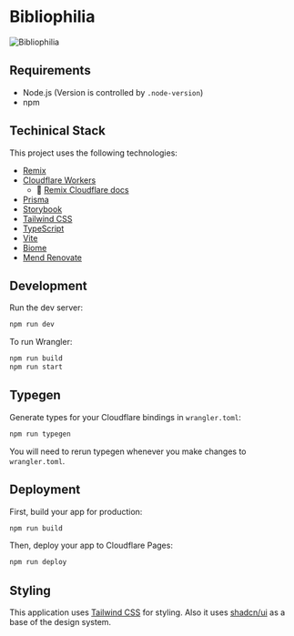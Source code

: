# Bibliophilia

![Bibliophilia](https://raw.githubusercontent.com/yuseiito/bibliophilia/master/logo.png)

## Requirements

- Node.js (Version is controlled by `.node-version`)
- npm

## Techinical Stack

This project uses the following technologies:

- [Remix](https://remix.run/)
- [Cloudflare Workers](https://workers.cloudflare.com/)
    - 📖 [Remix Cloudflare docs](https://remix.run/guides/vite#cloudflare)
- [Prisma](https://www.prisma.io/)
- [Storybook](https://storybook.js.org/)
- [Tailwind CSS](https://tailwindcss.com/)
- [TypeScript](https://www.typescriptlang.org/)
- [Vite](https://vite.dev/)
- [Biome](https://biomejs.dev/)
- [Mend Renovate](https://mend.io/renovate)

## Development

Run the dev server:

```sh
npm run dev
```

To run Wrangler:

```sh
npm run build
npm run start
```

## Typegen

Generate types for your Cloudflare bindings in `wrangler.toml`:

```sh
npm run typegen
```

You will need to rerun typegen whenever you make changes to `wrangler.toml`.

## Deployment

First, build your app for production:

```sh
npm run build
```

Then, deploy your app to Cloudflare Pages:

```sh
npm run deploy
```

## Styling

This application uses [Tailwind CSS](https://tailwindcss.com/) for styling.
Also it uses [shadcn/ui](https://ui.shadcn.com/) as a base of the design system.
